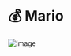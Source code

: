 # 💰 Mario

![image](https://user-images.githubusercontent.com/63011927/172709974-ab88b5e6-f9c2-4eca-a250-ec2e5f5b4da6.png)

